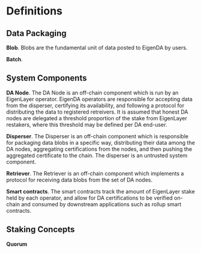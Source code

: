 # Definitions


## Data Packaging

**Blob**. Blobs are the fundamental unit of data posted to EigenDA by users.

**Batch**. 

## System Components

**DA Node**. The DA Node is an off-chain component which is run by an EigenLayer operator. EigenDA operators are responsible for accepting data from the disperser, certifying its availability, and following a protocol for distributing the data to registered retreivers. It is assumed that honest DA nodes are delegated a threshold proportion of the stake from EigenLayer restakers, where this threshold may be defined per DA end-user.

**Disperser**. The Disperser is an off-chain component which is responsible for packaging data blobs in a specific way, distributing their data among the DA nodes, aggregating certifications from the nodes, and then pushing the aggregated certificate to the chain. The disperser is an untrusted system component. 

**Retriever**. The Retriever is an off-chain component which implements a protocol for receiving data blobs from the set of DA nodes. 

**Smart contracts**. The smart contracts track the amount of EigenLayer stake held by each operator, and allow for DA certifications to be verified on-chain and consumed by downstream applications such as rollup smart contracts. 

## Staking Concepts

**Quorum**